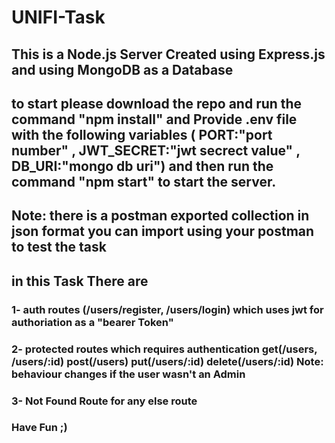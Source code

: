 # UNIFI-Task

## This is a Node.js Server Created using Express.js and using MongoDB as a Database

## to start please download the repo and run the command "npm install" and Provide .env file with the following variables ( PORT:"port number" , JWT_SECRET:"jwt secrect value" , DB_URI:"mongo db uri") and then run the command "npm start" to start the server.

## Note: there is a postman exported collection in json format you can import using your postman to test the task

## in this Task There are

### 1- auth routes (/users/register, /users/login) which uses jwt for authoriation as a "bearer Token"

### 2- protected routes which requires authentication get(/users, /users/:id) post(/users) put(/users/:id) delete(/users/:id) Note: behaviour changes if the user wasn't an Admin

### 3- Not Found Route for any else route

### Have Fun ;)
